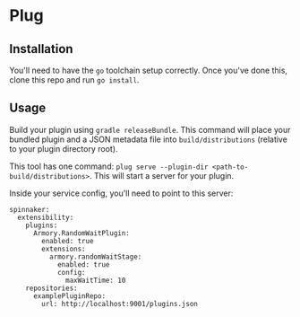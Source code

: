 # Plug 

## Installation

You'll need to have the `go` toolchain setup correctly.
Once you've done this, clone this repo and run `go install`. 

## Usage

Build your plugin using `gradle releaseBundle`. This command will
place your bundled plugin and a JSON metadata file into `build/distributions`
(relative to your plugin directory root). 

This tool has one command: `plug serve --plugin-dir <path-to-build/distributions>`.
This will start a server for your plugin.

Inside your service config, you'll need to point to this server:

```
spinnaker:
  extensibility:
    plugins:
      Armory.RandomWaitPlugin:
        enabled: true
        extensions:
          armory.randomWaitStage:
            enabled: true
            config:
              maxWaitTime: 10
    repositories:
      examplePluginRepo:
        url: http://localhost:9001/plugins.json
```
